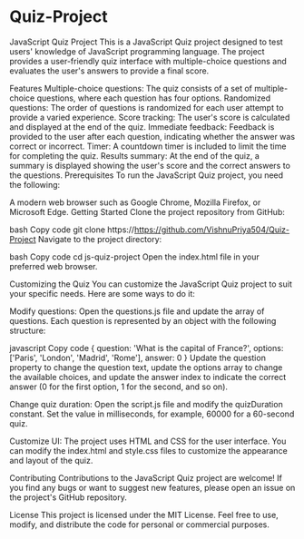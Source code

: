 # Quiz-Project
JavaScript Quiz Project
This is a JavaScript Quiz project designed to test users' knowledge of JavaScript programming language. The project provides a user-friendly quiz interface with multiple-choice questions and evaluates the user's answers to provide a final score.

Features
Multiple-choice questions: The quiz consists of a set of multiple-choice questions, where each question has four options.
Randomized questions: The order of questions is randomized for each user attempt to provide a varied experience.
Score tracking: The user's score is calculated and displayed at the end of the quiz.
Immediate feedback: Feedback is provided to the user after each question, indicating whether the answer was correct or incorrect.
Timer: A countdown timer is included to limit the time for completing the quiz.
Results summary: At the end of the quiz, a summary is displayed showing the user's score and the correct answers to the questions.
Prerequisites
To run the JavaScript Quiz project, you need the following:

A modern web browser such as Google Chrome, Mozilla Firefox, or Microsoft Edge.
Getting Started
Clone the project repository from GitHub:

bash
Copy code
git clone https://https://github.com/VishnuPriya504/Quiz-Project
Navigate to the project directory:

bash
Copy code
cd js-quiz-project
Open the index.html file in your preferred web browser.

Customizing the Quiz
You can customize the JavaScript Quiz project to suit your specific needs. Here are some ways to do it:

Modify questions: Open the questions.js file and update the array of questions. Each question is represented by an object with the following structure:

javascript
Copy code
{
  question: 'What is the capital of France?',
  options: ['Paris', 'London', 'Madrid', 'Rome'],
  answer: 0
}
Update the question property to change the question text, update the options array to change the available choices, and update the answer index to indicate the correct answer (0 for the first option, 1 for the second, and so on).

Change quiz duration: Open the script.js file and modify the quizDuration constant. Set the value in milliseconds, for example, 60000 for a 60-second quiz.

Customize UI: The project uses HTML and CSS for the user interface. You can modify the index.html and style.css files to customize the appearance and layout of the quiz.

Contributing
Contributions to the JavaScript Quiz project are welcome! If you find any bugs or want to suggest new features, please open an issue on the project's GitHub repository.

License
This project is licensed under the MIT License. Feel free to use, modify, and distribute the code for personal or commercial purposes.
